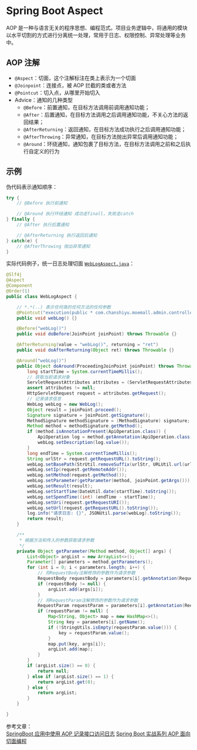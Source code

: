 # Spring Boot Aspect

AOP 是一种与语言无关的程序思想、编程范式。项目业务逻辑中，将通用的模块以水平切割的方式进行分离统一处理，常用于日志、权限控制、异常处理等业务中。

## AOP 注解

- `@Aspect`：切面，这个注解标注在类上表示为一个切面
- `@Joinpoint`：连接点，被 AOP 拦截的类或者方法
- `@Pointcut`：切入点，从哪里开始切入
- Advice：通知的几种类型
  - `@Before`：前置通知，在目标方法调用前调用通知功能；
  - `@After`：后置通知，在目标方法调用之后调用通知功能，不关心方法的返回结果；
  - `@AfterReturning`：返回通知，在目标方法成功执行之后调用通知功能；
  - `@AfterThrowing`：异常通知，在目标方法抛出异常后调用通知功能；
  - `@Around`：环绕通知，通知包裹了目标方法，在目标方法调用之前和之后执行自定义的行为

## 示例

伪代码表示通知顺序：

```java
try {
    // @Before 执行前通知

    // @Around 执行环绕通知 成功走finall，失败走catch
} finally {
    // @After 执行后置通知

    // @AfterReturning 执行返回后通知
} catch(e) {
    // @AfterThrowing 抛出异常通知
}
```

实际代码例子，统一日志处理切面 [`WebLogAspect.java`](https://github.com/macrozheng/mall/blob/master/mall-admin/src/main/java/com/macro/mall/component/WebLogAspect.java)：

```java
@Slf4j
@Aspect
@Component
@Order(1)
public class WebLogAspect {

    // *.*(..) 表示任何类的任何方法的任何参数
    @Pointcut("execution(public * com.chanshiyu.moemall.admin.controller.*.*(..))")
    public void webLog() {}

    @Before("webLog()")
    public void doBefore(JoinPoint joinPoint) throws Throwable {}

    @AfterReturning(value = "webLog()", returning = "ret")
    public void doAfterReturning(Object ret) throws Throwable {}

    @Around("webLog()")
    public Object doAround(ProceedingJoinPoint joinPoint) throws Throwable {
        long startTime = System.currentTimeMillis();
        // 获取当前请求对象
        ServletRequestAttributes attributes = (ServletRequestAttributes) RequestContextHolder.getRequestAttributes();
        assert attributes != null;
        HttpServletRequest request = attributes.getRequest();
        // 记录请求信息
        WebLog webLog = new WebLog();
        Object result = joinPoint.proceed();
        Signature signature = joinPoint.getSignature();
        MethodSignature methodSignature = (MethodSignature) signature;
        Method method = methodSignature.getMethod();
        if (method.isAnnotationPresent(ApiOperation.class)) {
            ApiOperation log = method.getAnnotation(ApiOperation.class);
            webLog.setDescription(log.value());
        }
        long endTime = System.currentTimeMillis();
        String urlStr = request.getRequestURL().toString();
        webLog.setBasePath(StrUtil.removeSuffix(urlStr, URLUtil.url(urlStr).getPath()));
        webLog.setIp(request.getRemoteAddr());
        webLog.setMethod(request.getMethod());
        webLog.setParameter(getParameter(method, joinPoint.getArgs()));
        webLog.setResult(result);
        webLog.setStartTime(DateUtil.date(startTime).toString());
        webLog.setSpendTime((int) (endTime - startTime));
        webLog.setUri(request.getRequestURI());
        webLog.setUrl(request.getRequestURL().toString());
        log.info("请求日志: {}", JSONUtil.parse(webLog).toString());
        return result;
    }

    /**
     * 根据方法和传入的参数获取请求参数
     */
    private Object getParameter(Method method, Object[] args) {
        List<Object> argList = new ArrayList<>();
        Parameter[] parameters = method.getParameters();
        for (int i = 0; i < parameters.length; i++) {
            // 将RequestBody注解修饰的参数作为请求参数
            RequestBody requestBody = parameters[i].getAnnotation(RequestBody.class);
            if (requestBody != null) {
                argList.add(args[i]);
            }
            // 将RequestParam注解修饰的参数作为请求参数
            RequestParam requestParam = parameters[i].getAnnotation(RequestParam.class);
            if (requestParam != null) {
                Map<String, Object> map = new HashMap<>();
                String key = parameters[i].getName();
                if (!StringUtils.isEmpty(requestParam.value())) {
                    key = requestParam.value();
                }
                map.put(key, args[i]);
                argList.add(map);
            }
        }
        if (argList.size() == 0) {
            return null;
        } else if (argList.size() == 1) {
            return argList.get(0);
        } else {
            return argList;
        }
    }

}
```

参考文章：  
[SpringBoot 应用中使用 AOP 记录接口访问日志](http://www.macrozheng.com/#/technology/aop_log)
[Spring Boot 实战系列 AOP 面向切面编程](https://juejin.im/post/5be0dd17e51d45304c3c7a75)

